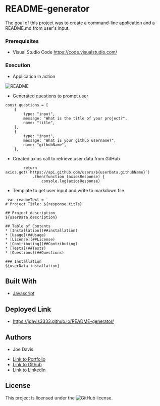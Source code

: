 # README-generator

The goal of this project was to create a command-line application and a README.md from user's input.

### Prerequisites

* Visual Studio Code https://code.visualstudio.com/

### Execution

* Application in action

![README](https://drive.google.com/file/d/1XGWQu0zQ7UhvG2R92tNyXyGKDUFw9g5T/view?usp=sharing)

* Generated questions to prompt user
```
const questions = [
    {
        type: "input",
        message: "What is the title of your project?",
        name: "title",
    },
    {
        type: "input",
        message: "What is your github username?",
        name: "githubName",
    },
```
* Created axios call to retrieve user data from GitHub
```
        return axios.get(`https://api.github.com/users/${userData.githubName}`)
            .then(function (axiosResponse) {
                console.log(axiosResponse)
```            
* Template to get user input and write to markdown file

```
 var readmeText = `
# Project Title: ${response.title} 

## Project description
${userData.description} 

## Table of Contents
* [Installation](##installation)
* [Usage](##Usage)
* [License](##License)
* [Contributing](##Contributing)
* [Tests](##Tests)
* [Questions](##Questions)

### Installation
${userData.installation}

```

## Built With

* [Javascript](https://developer.mozilla.org/en-US/docs/Web/JavaScript)

## Deployed Link

* https://jdavis3333.github.io/README-generator/


## Authors

* Joe Davis

- [Link to Portfolio](https://jdavis3333.github.io/updated-portfolio/)
- [Link to Github](https://github.com/)
- [Link to LinkedIn](https://www.linkedin.com/)


## License

This project is licensed under the ![GitHub license](https://img.shields.io/badge/license-MIT-blue.svg).


